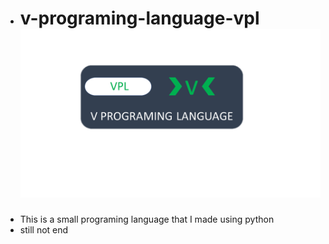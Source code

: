 - # v-programing-language-vpl <img src = "vpl new.png">
- This is a small programing language that I made using python
- still not end
